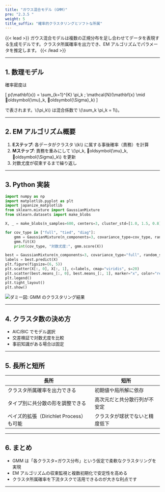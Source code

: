 ```yaml
---
title: "ガウス混合モデル (GMM)"
pre: "2.3.5 "
weight: 5
title_suffix: "確率的クラスタリングとソフトな所属"
---
```


{{< lead >}}
ガウス混合モデルは複数の正規分布を足し合わせてデータを表現する生成モデルです。クラスタ所属確率を出力でき、EM アルゴリズムでパラメータを推定します。
{{< /lead >}}

---

## 1. 数理モデル

確率密度は

\[
p(\mathbf{x}) = \sum_{k=1}^{K} \pi_k \; \mathcal{N}(\mathbf{x} \mid oldsymbol{\mu}_k, oldsymbol{\Sigma}_k)
\]

で表されます。\\(\pi_k\\) は混合係数で \\(\sum_k \pi_k = 1\\)。

---

## 2. EM アルゴリズム概要

1. **Eステップ**: 各データがクラスタ \\(k\\) に属する事後確率（責務）を計算
2. **Mステップ**: 責務を重みにして \\(\pi_k, oldsymbol{\mu}_k, oldsymbol{\Sigma}_k\\) を更新
3. 対数尤度が収束するまで繰り返し

---

## 3. Python 実装

```python
import numpy as np
import matplotlib.pyplot as plt
import japanize_matplotlib
from sklearn.mixture import GaussianMixture
from sklearn.datasets import make_blobs

X, _ = make_blobs(n_samples=600, centers=3, cluster_std=[1.0, 1.5, 0.8], random_state=7)

for cov_type in ["full", "tied", "diag"]:
    gmm = GaussianMixture(n_components=3, covariance_type=cov_type, random_state=0)
    gmm.fit(X)
    print(cov_type, "対数尤度:", gmm.score(X))

best = GaussianMixture(n_components=3, covariance_type="full", random_state=0).fit(X)
labels = best.predict(X)
plt.figure(figsize=(6, 5))
plt.scatter(X[:, 0], X[:, 1], c=labels, cmap="viridis", s=20)
plt.scatter(best.means_[:, 0], best.means_[:, 1], marker="x", color="red", s=100, label="centers")
plt.legend()
plt.tight_layout()
plt.show()
```

![ダミー図: GMM のクラスタリング結果](/images/placeholder_regression.png)

---

## 4. クラスタ数の決め方

- AIC/BIC でモデル選択
- 交差検証で対数尤度を比較
- 事前知識がある場合は固定

---

## 5. 長所と短所

| 長所 | 短所 |
| ---- | ---- |
| クラスタ所属確率を出力できる | 初期値や局所解に依存 |
| タイプ別に共分散の形を調整できる | 高次元だと共分散行列が不安定 |
| ベイズ的拡張（Dirichlet Process）も可能 | クラスタが球状でないと精度低下 |

---

## 6. まとめ

- GMM は「各クラスタ=ガウス分布」という仮定で柔軟なクラスタリングを実現
- EM アルゴリズムの収束監視と複数初期化で安定性を高める
- クラスタ所属確率を下流タスクで活用できるのが大きな利点です

---
